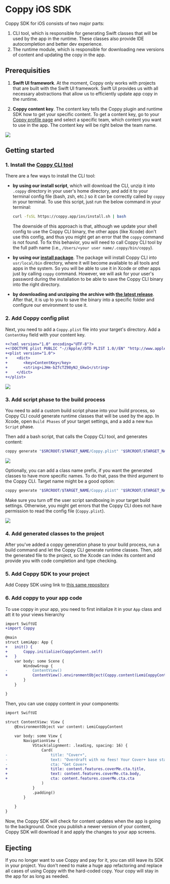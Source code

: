 # Coppy iOS SDK

Coppy SDK for iOS consists of two major parts:

1. CLI tool, which is responsible for generating Swift classes that will be used by the app in the runtime. These classes also provide IDE autocompletion and better dev experience.
2. The runtime module, which is responsible for downloading new versions of content and updating the copy in the app.

## Prerequisities

1. **Swift UI framework**. At the moment, Coppy only works with projects that are built with the Swift UI framework. Swift UI provides us with all necessary abstractions that allow us to efficiently update app copy in the runtime.

2. **Coppy content key**. The content key tells the Coppy plugin and runtime SDK how to get your specific content. To get a content key, go to your [Coppy profile page](https://app.coppy.app/profile) and select a specific team, which content you want to use in the app. The content key will be right below the team name.
<picture width="1280" role="presentation">
    <source media="(prefers-color-scheme: dark)" srcset="https://coppy.app/images/docs/content-key-dark.png" />
    <source media="(prefers-color-scheme: light)" srcset="https://coppy.app/images/docs/content-key.png" />
    <img src="https://coppy.app/images/docs/content-key.png" />
</picture>

## Getting started

### 1. Install the [Coppy CLI tool](https://github.com/coppy-dev/ios-cli)

There are a few ways to install the CLI tool:

- **by using our install script**, which will download the CLI, unzip it into `.coppy` directory in your user's home directory, and add it to your terminal config file (bash, zsh, etc.) so it can be correctly called by `coppy` in your terminal. To use this script, just run the below command in your terminal:

  ```bash
  curl -fsSL https://coppy.app/ios/install.sh | bash
  ```

  The downside of this approach is that, although we update your shell config to use the Coppy CLI binary, the other apps (like Xcode) don't use this config, and thus you might get an error that the `coppy` command is not found. To fix this behavior, you will need to call Coppy CLI tool by the full path name (i.e., `/Users/<your user name/.coppy/bin/coppy`).

- **by using our [install package](https://github.com/coppy-dev/ios-cli/releases/latest/download/coppy.pkg)**. The package will install Coppy CLI into `usr/local/bin` directory, where it will become available to all tools and apps in the system. So you will be able to use it in Xcode or other apps just by calling `coppy` command. However, we will ask for your user's password during the installation to be able to save the Coppy CLI binary into the right directory.

- **by downloading and unzipping the archive with [the latest release](https://github.com/coppy-dev/ios-cli/releases/latest/download/coppy.zip)**. After that, it is up to you to save the binary into a specific folder and configure our environment to use it. 

### 2. Add Coppy config plist

Next, you need to add a `Coppy.plist` file into your target's directory. Add a `ContentKey` field with your content key.

```diff
+<?xml version="1.0" encoding="UTF-8"?>
+<!DOCTYPE plist PUBLIC "-//Apple//DTD PLIST 1.0//EN" "http://www.apple.com/DTDs/PropertyList-1.0.dtd">
+<plist version="1.0">
+    <dict>
+    	<key>ContentKey</key>
+    	<string>iJHm-bZfcTZ98yNJ_Gkw1</string>
+    </dict>
+</plist>
```
<picture width="1280" role="presentation">
    <source media="(prefers-color-scheme: dark)" srcset="https://coppy.app/images/docs/coppy-plist-dark.png" />
    <source media="(prefers-color-scheme: light)" srcset="https://coppy.app/images/docs/coppy-plist.png" />
    <img src="https://coppy.app/images/docs/coppy-plist.png" />
</picture>

### 3. Add script phase to the build process
You need to add a custom build script phase into your build process, so Coppy CLI could generate runtime classes that will be used by the app.
In Xcode, open `Build Phases` of your target settings, and a add a new `Run Script` phase.

Then add a bash script, that calls the Coppy CLI tool, and generates content:
```bash
coppy generate "$SRCROOT/$TARGET_NAME/Coppy.plist" "$SRCROOT/$TARGET_NAME/generated/Coppy.swift"
```
<picture width="1280" role="presentation">
    <source media="(prefers-color-scheme: dark)" srcset="https://coppy.app/images/docs/script-dark.png" />
    <source media="(prefers-color-scheme: light)" srcset="https://coppy.app/images/docs/script.png" />
    <img src="https://coppy.app/images/docs/script.png" />
</picture>

Optionally, you can add a class name prefix, if you want the generated classes to have more specific names. To do that, pass the third argument to the Coppy CLI. Target name might be a good option:
```bash
coppy generate "$SRCROOT/$TARGET_NAME/Coppy.plist" "$SRCROOT/$TARGET_NAME/generated/Coppy.swift" $TARGET_NAME
```

Make sure you turn off the user script sandboxing in your target build settings. Otherwise, you might get errors that the Coppy CLI does not have permission to read the config file (`Coppy.plist`).

<picture width="1280" role="presentation">
    <source media="(prefers-color-scheme: dark)" srcset="https://coppy.app/images/docs/sandbox-dark.png" />
    <source media="(prefers-color-scheme: light)" srcset="https://coppy.app/images/docs/sandbox.png" />
    <img src="https://coppy.app/images/docs/sandbox.png" />
</picture>

### 4. Add generated classes to the project
After you've added a coppy generation phase to your build process, run a build command and let the Coppy CLI generate runtime classes. Then, add the generated file to the project, so the Xcode can index its content and provide you with code completion and type checking.

### 5. Add Coppy SDK to your project

Add Coppy SDK using link to [this same repository](https://github.com/coppy-dev/ios-sdk.git)

### 6. Add coppy to your app code

To use coppy in your app, you need to first initialize it in your `App` class and att it to your views hierarchy

```diff
import SwiftUI
+import Coppy

@main
struct LemiApp: App {
+   init() {
+       Coppy.initialize(CoppyContent.self)
+   }
    var body: some Scene {
        WindowGroup {
-           ContentView()
+           ContentView().environmentObject(Coppy.content(LemiCoppyContent.self))
        }
    }

}
```

Then, you can use coppy content in your components:

```diff
import SwiftUI

struct ContentView: View {
    @EnvironmentObject var content: LemiCoppyContent
    
    var body: some View {
        NavigationView {
            VStack(alignment: .leading, spacing: 16) {
                Card(
-                   title: "Cover+",
-                   text: "Overdraft with no fees! Your Cover+ base starts at $60 and can reach $400 over time",
-                   cta: "Get Cover+
+                   title: content.features.coverMe.cta.title,
+                   text: content.features.coverMe.cta.body,
+                   cta: content.features.coverMe.cta.cta
                )
            }
            .padding()
        }
        
    }
}
```

Now, the Coppy SDK will check for content updates when the app is going to the background. Once you publish a newer version of your content, Coppy SDK will download it and apply the changes to your app screens. 

## Ejecting

If you no longer want to use Coppy and pay for it, you can still leave its SDK in your project. You don't need to make a huge app refactoring and replace all cases of using Coppy with the hard-coded copy. Your copy will stay in the app for as long as needed.
